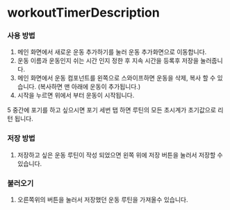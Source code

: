# workoutTimerDescription

### 사용 방법 

1. 메인 화면에서 새로운 운동 추가하기를 눌러 운동 추가화면으로 이동합니다. 
2. 운동 이름과 운동인지 쉬는 시간 인지 정한 후 지속 시간을 등록후 저장을 눌러줍니다. 
3. 메인 화면에서 운동 컴포넌트를 왼쪽으로 스와이프하면 운동을 삭제, 복사 할 수 있습니다. (복사하면 맨 아래에 운동이 추가됩니다.)
4. 시작을 누르면 위에서 부터 운동이 시작됩니다. 

5 중간에 포기를 하고 싶으시면 포기 세번 탭 하면 루틴의 모든 초시계가 초기값으로 리턴 됩니다. 


### 저장 방법 
1. 저장하고 싶은 운동 루틴이 작성 되었으면 왼쪽 위에 저장 버튼을 눌러서 저장할 수 있습니다. 


### 불러오기
1. 오른쪽위의 버튼을 눌러서 저장했던 운동 루틴을 가져올수 있습니다. 
